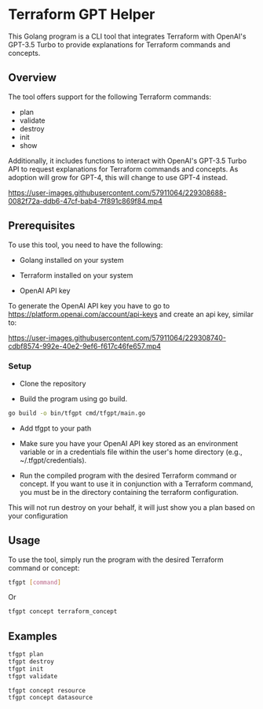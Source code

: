 # Terraform GPT Helper

This Golang program is a CLI tool that integrates Terraform with OpenAI's GPT-3.5 Turbo to provide explanations for Terraform commands and concepts.

## Overview

The tool offers support for the following Terraform commands:

* plan
* validate
* destroy
* init
* show


Additionally, it includes functions to interact with OpenAI's GPT-3.5 Turbo API to request explanations for Terraform commands and concepts. As adoption will grow for GPT-4, this will change to use GPT-4 instead.




https://user-images.githubusercontent.com/57911064/229308688-0082f72a-ddb6-47cf-bab4-7f891c869f84.mp4



## Prerequisites
To use this tool, you need to have the following:

* Golang installed on your system

* Terraform installed on your system

* OpenAI API key


To generate the OpenAI API key you have to go to https://platform.openai.com/account/api-keys and create an api key, similar to:



https://user-images.githubusercontent.com/57911064/229308740-cdbf8574-992e-40e2-9ef6-f617c46fe657.mp4



### Setup

* Clone the repository

* Build the program using go build.

```bash
go build -o bin/tfgpt cmd/tfgpt/main.go
```


* Add tfgpt to your path

* Make sure you have your OpenAI API key stored as an environment variable or in a credentials file within the user's home directory (e.g., ~/.tfgpt/credentials).

* Run the compiled program with the desired Terraform command or concept. If you want to use it in conjunction with a Terraform command, you must be in the directory containing the terraform configuration.

This will not run destroy on your behalf, it will just show you a plan based on your configuration


## Usage

To use the tool, simply run the program with the desired Terraform command or concept:

```bash
tfgpt [command] 
```

Or

```bash
tfgpt concept terraform_concept
```


## Examples

```bash
tfgpt plan
tfgpt destroy
tfgpt init
tfgpt validate

tfgpt concept resource
tfgpt concept datasource
```
